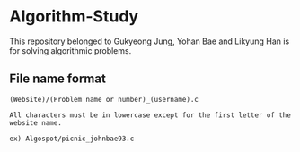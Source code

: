 # Algorithm-Study
This repository belonged to Gukyeong Jung, Yohan Bae and Likyung Han is for solving algorithmic problems.  
  
  
## File name format
    (Website)/(Problem name or number)_(username).c
    
    All characters must be in lowercase except for the first letter of the website name.
    
    ex) Algospot/picnic_johnbae93.c
